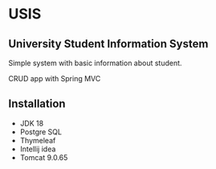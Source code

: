 # USIS
## University Student Information System

Simple system with basic information about student. 

CRUD app with Spring MVC

## Installation

- JDK 18 
- Postgre SQL
- Thymeleaf
- Intellij idea
- Tomcat 9.0.65

